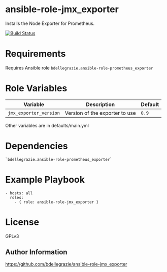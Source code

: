 # ansible-role-jmx\_exporter

Installs the Node Exporter for Prometheus.

[![Build Status](https://travis-ci.org/bdellegrazie/ansible-role-jmx_exporter.svg?branch=master)](https://travis-ci.org/bdellegrazie/ansible-role-jmx_exporter)

# Requirements

Requires Ansible role `bdellegrazie.ansible-role-prometheus_exporter`

# Role Variables

| Variable | Description | Default |
|----------|-------------|---------|
| `jmx_exporter_version`| Version of the exporter to use | `0.9` |

Other variables are in defaults/main.yml

# Dependencies

    `bdellegrazie.ansible-role-prometheus_exporter`

# Example Playbook

    - hosts: all
      roles:
        - { role: ansible-role-jmx_exporter }

# License

GPLv3

Author Information
------------------

https://github.com/bdellegrazie/ansible-role-jmx_exporter
